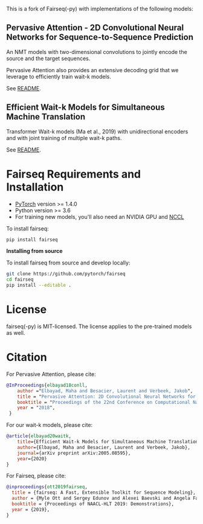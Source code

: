 This is a fork of Fairseq(-py) with implementations of the following models:

## Pervasive Attention - 2D Convolutional Neural Networks for Sequence-to-Sequence Prediction 

An NMT models with two-dimensional convolutions to jointly encode the source and the target sequences.

Pervasive Attention also provides an extensive decoding grid that we leverage to efficiently train wait-k models.

See [README](examples/pervasive/README.md).

## Efficient Wait-k Models for Simultaneous Machine Translation 

Transformer Wait-k models (Ma et al., 2019) with unidirectional encoders and with joint training of multiple wait-k paths.

See [README](examples/waitk/README.md).


# Fairseq Requirements and Installation

* [PyTorch](http://pytorch.org/) version >= 1.4.0
* Python version >= 3.6
* For training new models, you'll also need an NVIDIA GPU and [NCCL](https://github.com/NVIDIA/nccl)

To install fairseq:
```bash
pip install fairseq
```

**Installing from source**

To install fairseq from source and develop locally:
```bash
git clone https://github.com/pytorch/fairseq
cd fairseq
pip install --editable .
```

# License
fairseq(-py) is MIT-licensed.
The license applies to the pre-trained models as well.

# Citation

For Pervasive Attention, please cite:

```bibtex
@InProceedings{elbayad18conll,
    author ="Elbayad, Maha and Besacier, Laurent and Verbeek, Jakob",
    title = "Pervasive Attention: 2D Convolutional Neural Networks for Sequence-to-Sequence Prediction",
    booktitle = "Proceedings of the 22nd Conference on Computational Natural Language Learning",
    year = "2018",
 }
```

For our wait-k models, please cite:

```bibtex
@article{elbayad20waitk,
    title={Efficient Wait-k Models for Simultaneous Machine Translation},
    author={Elbayad, Maha and Besacier, Laurent and Verbeek, Jakob},
    journal={arXiv preprint arXiv:2005.08595},
    year={2020}
}
```

For Fairseq, please cite:

```bibtex
@inproceedings{ott2019fairseq,
  title = {fairseq: A Fast, Extensible Toolkit for Sequence Modeling},
  author = {Myle Ott and Sergey Edunov and Alexei Baevski and Angela Fan and Sam Gross and Nathan Ng and David Grangier and Michael Auli},
  booktitle = {Proceedings of NAACL-HLT 2019: Demonstrations},
  year = {2019},
}
```

